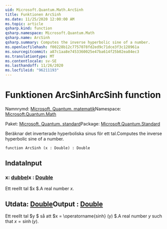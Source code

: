```yaml
---
uid: Microsoft.Quantum.Math.ArcSinh
title: Funktionen ArcSinh
ms.date: 11/25/2020 12:00:00 AM
ms.topic: article
qsharp.kind: function
qsharp.namespace: Microsoft.Quantum.Math
qsharp.name: ArcSinh
qsharp.summary: Computes the inverse hyperbolic sine of a number.
ms.openlocfilehash: f00228b12c7757078fd2ed9c71dce3f3c128961a
ms.sourcegitcommit: a87c1aa8e7453360025e47ba614f25b02ea84ec3
ms.translationtype: MT
ms.contentlocale: sv-SE
ms.lasthandoff: 11/26/2020
ms.locfileid: "96211193"
---
```

# <a name="arcsinh-function"></a><span data-ttu-id="55603-102">Funktionen ArcSinh</span><span class="sxs-lookup"><span data-stu-id="55603-102">ArcSinh function</span></span>

<span data-ttu-id="55603-103">Namnrymd: [Microsoft. Quantum. matematik](xref:Microsoft.Quantum.Math)</span><span class="sxs-lookup"><span data-stu-id="55603-103">Namespace: [Microsoft.Quantum.Math](xref:Microsoft.Quantum.Math)</span></span>

<span data-ttu-id="55603-104">Paket: [Microsoft. Quantum. standard](https://nuget.org/packages/Microsoft.Quantum.Standard)</span><span class="sxs-lookup"><span data-stu-id="55603-104">Package: [Microsoft.Quantum.Standard](https://nuget.org/packages/Microsoft.Quantum.Standard)</span></span>


<span data-ttu-id="55603-105">Beräknar det inverterade hyperboliska sinus för ett tal.</span><span class="sxs-lookup"><span data-stu-id="55603-105">Computes the inverse hyperbolic sine of a number.</span></span>

```qsharp
function ArcSinh (x : Double) : Double
```


## <a name="input"></a><span data-ttu-id="55603-106">Indata</span><span class="sxs-lookup"><span data-stu-id="55603-106">Input</span></span>

### <a name="x--double"></a><span data-ttu-id="55603-107">x: [dubbel](xref:microsoft.quantum.lang-ref.double)</span><span class="sxs-lookup"><span data-stu-id="55603-107">x : [Double](xref:microsoft.quantum.lang-ref.double)</span></span>

<span data-ttu-id="55603-108">Ett reellt tal $x $.</span><span class="sxs-lookup"><span data-stu-id="55603-108">A real number $x$.</span></span>



## <a name="output--double"></a><span data-ttu-id="55603-109">Utdata: [Double](xref:microsoft.quantum.lang-ref.double)</span><span class="sxs-lookup"><span data-stu-id="55603-109">Output : [Double](xref:microsoft.quantum.lang-ref.double)</span></span>

<span data-ttu-id="55603-110">Ett reellt tal $y $ så att $x = \operatorname{sinh} (y) $.</span><span class="sxs-lookup"><span data-stu-id="55603-110">A real number $y$ such that $x = \operatorname{sinh}(y)$.</span></span>